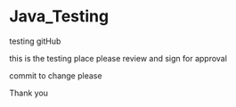 # Java_Testing
testing gitHub

this is the testing place 
please review and sign for approval 

commit to change please 

Thank you 
